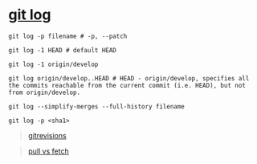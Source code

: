 # [git log](https://www.git-scm.com/docs/git-log)

`git log -p filename # -p, --patch`

`git log -1 HEAD # default HEAD`

`git log -1 origin/develop`

`git log origin/develop..HEAD # HEAD - origin/develop, specifies all the commits reachable from the current commit (i.e. HEAD), but not from origin/develop.`

`git log --simplify-merges --full-history filename`

`git log -p <sha1>`

> [gitrevisions](https://www.git-scm.com/docs/gitrevisions)

> [pull vs fetch](https://stackoverflow.com/questions/292357/what-is-the-difference-between-git-pull-and-git-fetch)